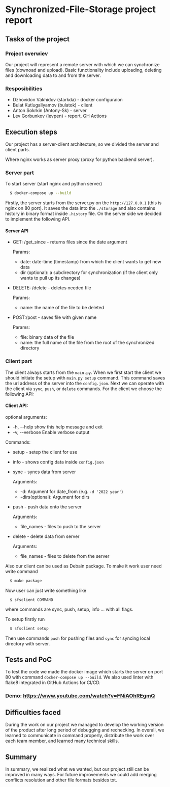 #  Synchronized-File-Storage project report

## Tasks of the project

### Project overwiev

Our project will represent a remote server with which we can synchronize files (downoad and upload). Basic functionality include uploading, deleting and downloading data to and from the server.

### Resposibilities

- Dzhovidon Vakhidov (starkda) - docker configuraion
- Bulat Kutlugallyamov (bulatok) - client
- Anton Sokrkin (Antony-Sk) - server
- Lev Gorbunkov (levpen) - report, GH Actions

## Execution steps
Our project has a server-client architecture, so we divided the server and client parts.

Where nginx works as server proxy (proxy for python backend server).

### Server part
To start server (start nginx and python server)
```bash
  $ docker-compose up --build
```

Firstly, the server starts from the server.py on the ```http://127.0.0.1``` (this is nginx on 80 port). It saves the data into the ```./storage``` and also contains history in binary format inside ```.history``` file. On the server side we decided to implement the following API.
#### Server API
- GET: /get_since - returns files since the date argument
  
  Params:
  - date: date-time (timestamp) from which the client wants to get new data 
  - dir (optional): a subdirectory for synchronization (if the client only wants to pull up its changes)
- DELETE: /delete - deletes needed file
  
  Params:
  - name: the name of the file to be deleted
- POST:/post - saves file with given name
  
  Params:
  - file: binary data of the file
  - name: the full name of the file from the root of the synchronized directory

### Client part
The client always starts from the ```main.py```. When we first start the client we should initiate the setup with ```main.py setup``` command. This command saves the url address of the server into the ```config.json```. Next we can operate with the client via ```sync```, ```push```, or ```delete``` commands.
For the client we choose the following API:
#### Client API:

optional arguments:
  - -h, --help            show this help message and exit
  - -v, --verbose         Enable verbose output
 
 Commands: 

- setup - setep the client for use
- info - shows config data inside ```config.json```

- sync - syncs data from server

  Arguments:
  - -d: Argument for date_from (e.g. ```-d '2022 year'```)
  - -dirs(optional): Argument for dirs
- push - push data onto the server

  Arguments:
  - file_names - files to push to the server
- delete - delete data from server

  Arguments:
  - file_names - files to delete from the server

Also our client can be used as Debain package. To make it work user need write command
```bash
  $ make package
```

Now user can just write something like
```
  $ sfsclient COMMAND
```
where commands are sync, push, setup, info ... with all flags.

To setup firstly run
```bash
  $ sfsclient setup
```

Then use commands `push` for pushing files and `sync` for syncing local directory with server.


## Tests and PoC

To test the code we made the docker image which starts the server on port 80 with command ```docker-compose up --build```. We also used linter with flake8 integrated in GitHub Actions for CI/CD.

### Demo: https://www.youtube.com/watch?v=FNiAOhREgmQ

## Difficulties faced
During the work on our project we managed to develop the working version of the product after long period of debugging and rechecking. In overall, we learned to communicate in command properly, distribute the work over each team member, and learned many technical skills.

## Summary

In summary, we realized what we wanted, but our project still can be improved in many ways. For future improvements we could add merging conflicts resolution and other file formats besides txt.
